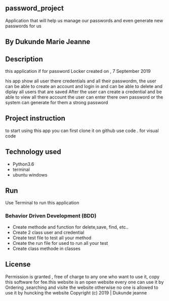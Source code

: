 ## password_project
Application that will help us manage our passwords and even generate new passwords for us

## By Dukunde Marie Jeanne
## Description
this application if for password Locker created on , 7 September 2019

his app show all user there credentials and all their passwordm,
the user can be able to create an account and login in and can be able to delete and diplay all users that are saved 
After the user can create a credential and be able to view all  there account
the user can enter there own password or the system can generate for them a strong password

## Project instruction 
to start using this app you can first clone it on github
use code . for visual code
## Technology used
* Python3.6
* terminal 
* ubuntu windows
## Run
Use Terminal to run this application

### Behavior Driven Development (BDD)
* Create methode and function for delete,save, find, etc..
* Create 2 class user and credential
* Create test file to test all your method 
* Create the run file for used to run all your test
* Create class methode in classes


## License
Permission is granted , free of charge to any one who want to use it, copy this software for fee.this website is an open website every one can use it by Ordering ,searching and visite the website 
 otherwise no one is allowed to use it by huncking the website 
Copyright (c) 2019 | Dukunde jeanne 



